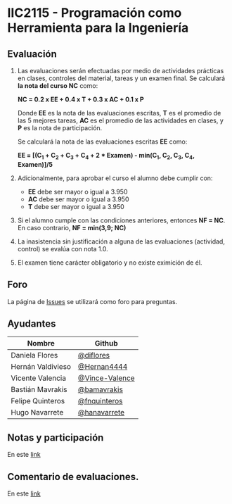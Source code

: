 ﻿
# IIC2115 - Programación como Herramienta para la Ingeniería


## Evaluación

1. Las evaluaciones serán efectuadas por medio de actividades prácticas en clases, 
controles del material, tareas y un examen final. Se calculará **la nota del curso NC** como:

    **NC = 0.2 x EE + 0.4 x T + 0.3 x AC + 0.1 x P**

    Donde **EE** es la nota de las evaluaciones escritas, **T** es el promedio de las 5 mejores tareas, **AC** es el promedio de las actividades en clases, y **P** es la nota de participación.
    
    Se calculará la nota de las evaluaciones escritas **EE** como:
    
    **EE = [(C<sub>1</sub> + C<sub>2</sub> + C<sub>3</sub> + C<sub>4</sub> + 2 * Examen) - min(C<sub>1</sub>, C<sub>2</sub>, C<sub>3</sub>, C<sub>4</sub>, Examen)]/5**

1.  Adicionalmente, para aprobar el curso el alumno debe cumplir con:
    - **EE** debe ser mayor o igual a 3.950
    - **AC** debe ser mayor o igual a 3.950
    - **T** debe ser mayor o igual a 3.950
1. Si el alumno cumple con las condiciones anteriores, entonces **NF = NC**. En caso contrario, **NF = min(3,9; NC)**
1. La inasistencia sin justificación a alguna de las evaluaciones (actividad, control) se evalúa con nota 1.0.
1. El examen tiene carácter obligatorio y no existe eximición de él.

## Foro

La página de [Issues](../../issues) se utilizará como foro para preguntas.


## Ayudantes

| Nombre | Github |
| ------ | ------ |
| Daniela Flores| [@diflores](https://github.com/diflores) |
| Hernán Valdivieso| [@Hernan4444](https://github.com/Hernan4444) |
| Vicente Valencia | [@Vince-Valence](https://github.com/Vince-Valence) |
| Bastián Mavrakis| [@bamavrakis](https://github.com/bamavrakis) |
| Felipe Quinteros| [@fnquinteros](https://github.com/fnquinteros) |
| Hugo Navarrete | [@hanavarrete](https://github.com/hanavarrete) |

## Notas y participación
 
En este [link](https://docs.google.com/a/uc.cl/spreadsheets/d/1Snp5MAS34kWscNpPXS5IF_kcR7MencSWNF-zYSHgflE/edit?usp=sharing)

## Comentario de evaluaciones.

En este [link](https://goo.gl/forms/SovGD3zC8uoanxqz1)
